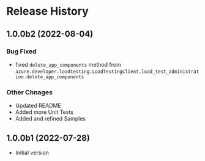# Release History

## 1.0.0b2 (2022-08-04)

### Bug Fixed 
- fixed `delete_app_components` method from `azure.developer.loadtesting.LoadTestingClient.load_test_administration.delete_app_components`

### Other Chnages
- Updated README
- Added more Unit Tests
- Added and refined Samples

## 1.0.0b1 (2022-07-28)

- Initial version